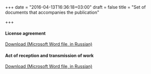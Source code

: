 +++
date = "2016-04-13T16:36:18+03:00"
draft = false
title = "Set of documents that accompanies the publication"

+++

#### License agreement

<span class="glyphicon glyphicon-file" aria-hidden="true"></span>  [Download (Microsoft Word file, in Russian)](/en/doc/contract.doc)

#### Act of reception and transmission of work

<span class="glyphicon glyphicon-file" aria-hidden="true"></span> [Download (Microsoft Word file, in Russian)](/en/doc/act.doc)